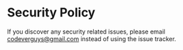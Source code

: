 # Security Policy

If you discover any security related issues, please email codeverguys@gmail.com instead of using the issue tracker.

